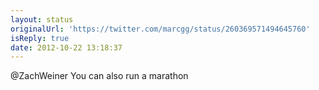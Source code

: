 ```yaml
---
layout: status
originalUrl: 'https://twitter.com/marcgg/status/260369571494645760'
isReply: true
date: 2012-10-22 13:18:37
---
```


@ZachWeiner You can also run a marathon
